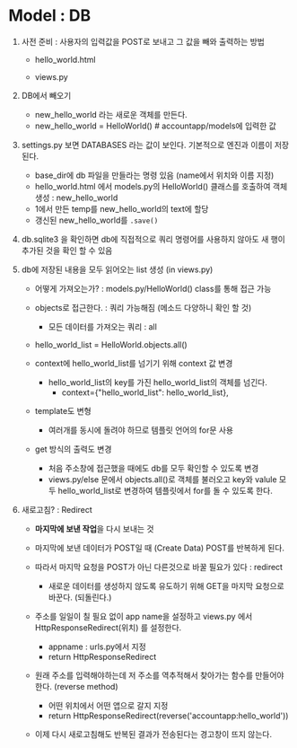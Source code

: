# Model : DB

1. 사전 준비 : 사용자의 입력값을 POST로 보내고 그 값을 빼와 출력하는 방법
    - hello_world.html

    - views.py

2. DB에서 빼오기
    - new_hello_world 라는 새로운 객체를 만든다.
    - new_hello_world = HelloWorld()    # accountapp/models에 입력한 값

3. settings.py 보면 DATABASES 라는 값이 보인다. 기본적으로 엔진과 이름이 저장된다.
    - base_dir에 db 파일을 만들라는 명령 있음 (name에서 위치와 이름 지정)
    - hello_world.html 에서 models.py의 HelloWorld() 클래스를 호출하여 객체 생성 : new_hello_world
    - 1에서 만든 temp를 new_hello_world의 text에 할당
    - 갱신된 new_hello_world를 `.save()`

4. db.sqlite3 을 확인하면 db에 직접적으로 쿼리 명령어를 사용하지 않아도 새 행이 추가된 것을 확인 할 수 있음

5. db에 저장된 내용을 모두 읽어오는 list 생성 (in views.py)
    - 어떻게 가져오는가? : models.py/HelloWorld() class를 통해 접근 가능
    - objects로 접근한다. : 쿼리 가능해짐 (메소드 다양하니 확인 할 것)
        - 모든 데이터를 가져오는 쿼리 : all

    - hello_world_list = HelloWorld.objects.all()

    - context에 hello_world_list를 넘기기 위해 context 값 변경
        - hello_world_list의 key를 가진 hello_world_list의 객체를 넘긴다.
            - context={"hello_world_list": hello_world_list},
    
    - template도 변형
        - 여러개를 동시에 돌려야 하므로 템플릿 언어의 for문 사용

    - get 방식의 출력도 변경
        - 처음 주소창에 접근했을 때에도 db를 모두 확인할 수 있도록 변경
        - views.py/else 문에서 objects.all()로 객체를 불러오고 key와 valule 모두 hello_world_list로 변경하여 템플릿에서 for를 돌 수 있도록 한다.

6. 새로고침? : Redirect
    - **마지막에 보낸 작업**을 다시 보내는 것
    - 마지막에 보낸 데이터가 POST일 때 (Create Data) POST를 반복하게 된다.
    - 따라서 마지막 요청을 POST가 아닌 다른것으로 바꿀 필요가 있다 : redirect
        - 새로운 데이터를 생성하지 않도록 유도하기 위해 GET을 마지막 요청으로 바꾼다. (되돌린다.)

    - 주소를 일일이 칠 필요 없이 app name을 설정하고 views.py 에서 HttpResponseRedirect(위치) 를 설정한다.
        - appname : urls.py에서 지정
        - return HttpResponseRedirect
    - 원래 주소를 입력해야하는데 저 주소를 역추적해서 찾아가는 함수를 만들어야 한다. (reverse method)
        - 어떤 위치에서 어떤 앱으로 갈지 지정
        - return HttpResponseRedirect(reverse('accountapp:hello_world'))
    - 이제 다시 새로고침해도 반복된 결과가 전송된다는 경고창이 뜨지 않는다.